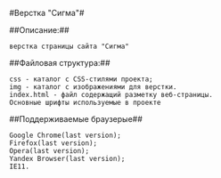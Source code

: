 #Верстка "Сигма"#

##Описание:##

    верстка страницы сайта "Сигма" 

##Файловая структура:##

    css - каталог с CSS-стилями проекта;
    img - каталог с изображениями для верстки.
    index.html - файл содержащий разметку веб-страницы.
    Основные шрифты используемые в проекте

##Поддерживаемые браузерыe##

    Google Chrome(last version);
    Firefox(last version);
    Opera(last version);
    Yandex Browser(last version);
    IE11.
